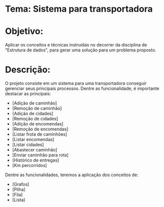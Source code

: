 # Tema: Sistema para transportadora


# Objetivo:
Aplicar os conceitos e técnicas instruídas no decorrer da disciplina de "Estrutura de dados", para gerar uma solução para um problema proposto.

# Descrição:
O projeto consiste em um sistema para uma transportadora conseguir gerenciar seus principais processos. Dentre as funcionalidade, é importante destacar as principais:
- [Adição de caminhão]
- [Remoção de caminhão]
- [Adição de cidades]
- [Remoção de cidades]
- [Adição de encomendas]
- [Remoção de encomendas]
- [Listar frota de caminhões]
- [Listar encomendas]
- [Listar cidades]
- [Abastecer caminhão]
- [Enviar caminhão para rota]
- [Histórico de entregas]
- [Km percorridos]


Dentre as funcionalidades, teremos a aplicação dos conceitos de:
- [Grafos]
- [Pilha]
- [Fila]
- [Lista]

